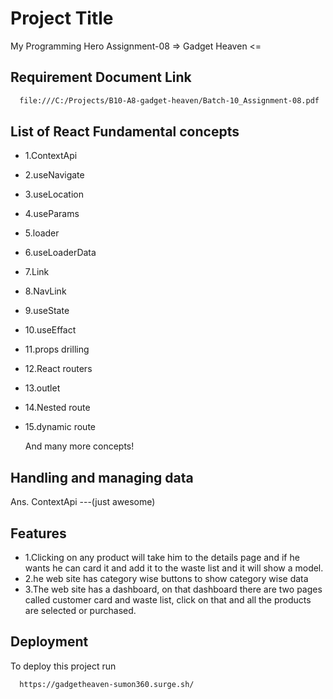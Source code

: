 # Project Title

My Programming Hero Assignment-08
=> Gadget Heaven <=

## Requirement Document Link

```bash
  file:///C:/Projects/B10-A8-gadget-heaven/Batch-10_Assignment-08.pdf
```

## List of React Fundamental concepts

- 1.ContextApi
- 2.useNavigate
- 3.useLocation
- 4.useParams
- 5.loader
- 6.useLoaderData
- 7.Link
- 8.NavLink
- 9.useState
- 10.useEffact
- 11.props drilling
- 12.React routers
- 13.outlet
- 14.Nested route
- 15.dynamic route

  And many more concepts!

## Handling and managing data

Ans. ContextApi ---(just awesome)

## Features

- 1.Clicking on any product will take him to the details page and if he wants he can card it and add it to the waste list and it will show a model.
- 2.he web site has category wise buttons to show category wise data
- 3.The web site has a dashboard, on that dashboard there are two pages called customer card and waste list, click on that and all the products are selected or purchased.

## Deployment

To deploy this project run

```bash
  https://gadgetheaven-sumon360.surge.sh/
```
